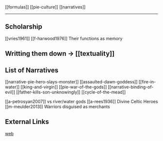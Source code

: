 [[formulas]]
[[pie-culture]]
[[narratives]]

---

## Scholarship
[[vries1961]]
[[f-harwood1976]] Their functions as memory

## Writting them down -> [[textuality]]

## List of Narratives


[[narrative-pie-hero-slays-monster]]
[[assaulted-dawn-goddess]]
[[fire-in-water]]
[[king-and-virgin]]
[[pie-war-of-the-gods]]
[[narrative-binding-of-evil]]
[[father-kills-son-unknowingly]]
[[cycle-of-the-mead]]

[[a-petrosyan2007]] vs river/water gods
[[a-rees1936]] Divine Celtic Heroes
[[m-meulder2013]] Warriors disguised as merchants



## External Links

[web](https://www.indo-european-connection.com/religion/tales)